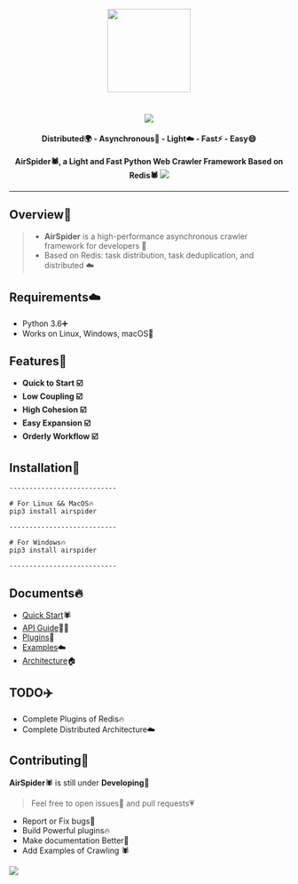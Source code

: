 <p align="center">
    <img src="https://picreso.oss-cn-beijing.aliyuncs.com/airs.png" width="150px">
    <h1 align="center">
        <img src="http://picreso.oss-cn-beijing.aliyuncs.com/fonts.png" />
    </h1>
    <p align="center" style="font-weight:bold">
        Distributed🌍  -  Asynchronous🏃  -  Light☁️  -  Fast⚡️ - Easy😄
      <br>
       <br>
     		AirSpider🕷️, a Light and Fast Python Web Crawler Framework Based on Redis🕷️
      <img src="http://picreso.oss-cn-beijing.aliyuncs.com/codepreview.png">
</p>    

---

## Overview👀

> + **AirSpider** is a high-performance asynchronous crawler framework for developers 🚀
> + Based on Redis: task distribution, task deduplication, and distributed ☁️
>

## Requirements☁️

- Python 3.6➕
- Works on Linux, Windows, macOS🍎

## Features🌲

+ **Quick to Start ☑️**
+ **Low Coupling ☑️**
+ **High Cohesion ☑️**
+ **Easy Expansion ☑️**
+ **Orderly Workflow ☑️**

## Installation🔨

``` shell
---------------------------

# For Linux && MacOS🔥
pip3 install airspider

---------------------------

# For Windows🔥
pip3 install airspider

---------------------------
```

## Documents🔥

+ [Quick Start](#)🕷️
+ [API Guide](#)👨‍🎓
+ [Plugins](#)🔨
+ [Examples](#)☁️
+ [Architecture](https://github.com/xunzhuo/AirSpider/blob/master/Docs/architecture.md)🏠

## TODO✈️

+ Complete Plugins of Redis🔥
+ Complete Distributed Architecture☁️

## Contributing👬

**AirSpider**🕷️ is still under **Developing**🔨

> Feel free to open issues💬 and pull requests💗

- Report or Fix bugs🌈
- Build Powerful plugins🔥
- Make documentation Better📖
- Add Examples of Crawling 🕷️

![](http://picreso.oss-cn-beijing.aliyuncs.com/monkey.jpg)
